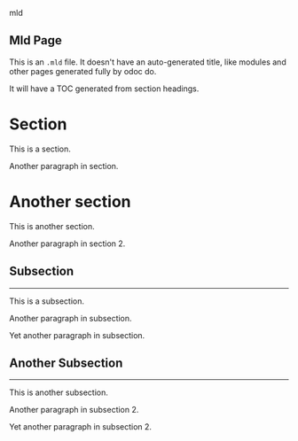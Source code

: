 mld

 Mld Page
---

This is an  `` .mld ``  file. It doesn't have an auto-generated title, like modules and other pages generated fully by odoc do.

It will have a TOC generated from section headings.


# Section

This is a section.

Another paragraph in section.


# Another section

This is another section.

Another paragraph in section 2.


## Subsection
---

This is a subsection.

Another paragraph in subsection.

Yet another paragraph in subsection.


## Another Subsection
---

This is another subsection.

Another paragraph in subsection 2.

Yet another paragraph in subsection 2.

